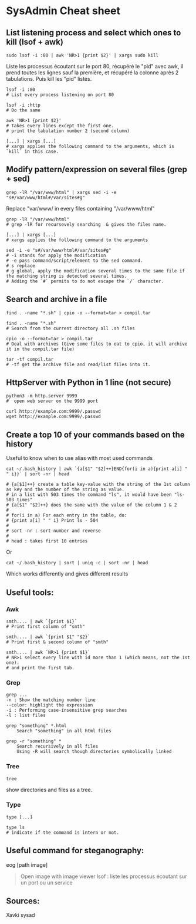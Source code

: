 # SysAdmin Cheat sheet

## List listening process and select which ones to kill (lsof + awk)

```
sudo lsof -i :80 | awk 'NR>1 {print $2}' | xargs sudo kill 
```
Liste les processus écoutant sur le port 80, récupéré le "pid" avec awk, il prend toutes les lignes sauf la première, et récupéré la colonne après 2 tabulations. Puis kill les "pid" listés.

```
lsof -i :80
# List every process listening on port 80

lsof -i :http
# Do the same

awk 'NR>1 {print $2}'
# Takes every lines except the first one.
# print the tabulation number 2 (second column)
 
[...] | xargs [...]
# xargs applies the following command to the arguments, which is `kill` in this case.
```

## Modify pattern/expression on several files (grep + sed)

```
grep -lR "/var/www/html" | xargs sed -i -e "s#/var/www/html#/var/sites#g"
```
Replace "var/www/ in every files containing "/var/www/html"

```
grep -lR "/var/www/html"
# grep -lR for recursevely searching  & gives the files name.

[...] | xargs [...]
# xargs applies the following command to the arguments

sed -i -e "s#/var/www/html#/var/sites#g"
# -i stands for apply the modification
# -e pass command/script/element to the sed command.
# s replace
# g global, apply the modification several times to the same file if the matching string is detected several times.
# Adding the `#` permits to do not escape the `/` character.
```

## Search and archive in a file

```
find . -name "*.sh" | cpio -o --format=tar > compil.tar
```

```
find . -name "*.sh"
# Search from the current directory all .sh files

cpio -o --format=tar > compil.tar
# Deal with archives (Give some files to eat to cpio, it will archive it in the compil.tar file)
```

```
tar -tf compil.tar
# -tf get the archive file and read/list files into it.
```

## HttpServer with Python in 1 line (not secure)

```
python3 -m http.server 9999
#  open web server on the 9999 port
```

```
curl http://example.com:9999/.passwd
wget http://example.com:9999/.passwd
```

## Create a top 10 of your commands based on the history

Useful to know when to use alias with most used commands
```
cat ~/.bash_history | awk `{a[$1" "$2]++}END{for(i in a){print a[i] " " i}}` | sort -nr | head

# {a[$1]++} create a table key-value with the string of the 1st column as key and the number of the string as value.
# in a list with 503 times the command "ls", it would have been "ls-503 times"
# {a[$1" "$2]++} does the same with the value of the column 1 & 2
#
# for(i in a) For each entry in the table, do:
# {print a[i] " " i} Print ls - 504
#
# sort -nr : sort number and reverse
#
# head : takes first 10 entries
```
Or 
```
cat ~/.bash_history | sort | uniq -c | sort -nr | head
```
Which works differently and gives different results


## Useful tools:

### Awk

```
smth.... | awk `{print $1}`
# Print first column of "smth"

smth.... | awk `{print $1" "$2}`
# Print first & second column of "smth"

smth.... | awk `NR>1 {print $1}`
# NR>1 select every line with id more than 1 (which means, not the 1st one).
# and print the first tab.
```

### Grep
```
grep ...
-n : Show the matching number line
--color: highlight the expression
-i : Performing case-insensitive grep searches
-l : list files

grep "something" *.html
    Search "something" in all html files
    
grep -r "something" *
    Search recursively in all files
    Using -R will search though directories symbolically linked
```

### Tree
```
tree
```
show directories and files as a tree.

### Type

```
type [...]

type ls
# indicate if the command is intern or not.
```


## Useful command for steganography:

eog [path image]
> Open image with image viewer
lsof : liste les processus écoutant sur un port ou un service 

## Sources:
Xavki sysad 
